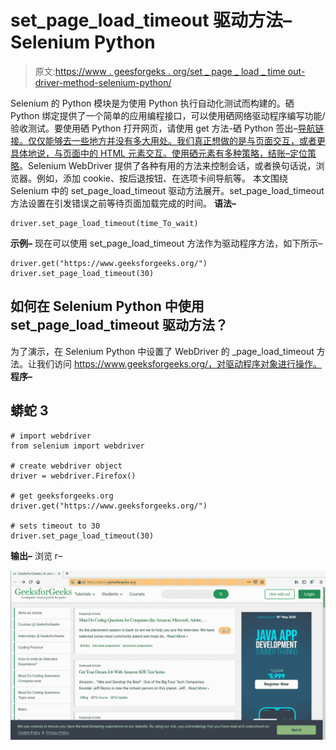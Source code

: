 # set_page_load_timeout 驱动方法–Selenium Python

> 原文:[https://www . geesforgeks . org/set _ page _ load _ time out-driver-method-selenium-python/](https://www.geeksforgeeks.org/set_page_load_timeout-driver-method-selenium-python/)

Selenium 的 Python 模块是为使用 Python 执行自动化测试而构建的。硒 Python 绑定提供了一个简单的应用编程接口，可以使用硒网络驱动程序编写功能/验收测试。要使用硒 Python 打开网页，请使用 get 方法-硒 Python 签出–[导航链接。仅仅能够去一些地方并没有多大用处。我们真正想做的是与页面交互，或者更具体地说，与页面中的 HTML 元素交互。使用硒元素有多种策略，结账–](https://www.geeksforgeeks.org/navigating-links-using-get-method-selenium-python/)[定位策略](https://www.geeksforgeeks.org/locator-strategies-selenium-python/)。Selenium WebDriver 提供了各种有用的方法来控制会话，或者换句话说，浏览器。例如，添加 cookie、按后退按钮、在选项卡间导航等。
本文围绕 Selenium 中的 set_page_load_timeout 驱动方法展开。set_page_load_timeout 方法设置在引发错误之前等待页面加载完成的时间。
**语法–**

```
driver.set_page_load_timeout(time_To_wait)
```

**示例–**
现在可以使用 set_page_load_timeout 方法作为驱动程序方法，如下所示–

```
driver.get("https://www.geeksforgeeks.org/")
driver.set_page_load_timeout(30)
```

## 如何在 Selenium Python 中使用 set_page_load_timeout 驱动方法？

为了演示，在 Selenium Python 中设置了 WebDriver 的 _page_load_timeout 方法。让我们访问 https://www.geeksforgeeks.org/，对驱动程序对象进行操作。
**程序–**

## 蟒蛇 3

```
# import webdriver
from selenium import webdriver

# create webdriver object
driver = webdriver.Firefox()

# get geeksforgeeks.org
driver.get("https://www.geeksforgeeks.org/")

# sets timeout to 30
driver.set_page_load_timeout(30)
```

**输出–**
浏览 r–

![driver-methods-Selenium-Python](img/54e8e60dfe6948a9078abf9c8e8131f1.png)